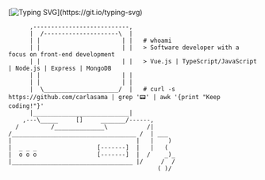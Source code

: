 [![Typing SVG](https://readme-typing-svg.demolab.com?font=Fira+Code&pause=1000&color=4EF718&width=435&lines=Hi+there%2C+I'm+Carla+Samaniego!)](https://git.io/typing-svg)


          ,---------------------------,
          |  /---------------------\  |
          | |                       | |   # whoami
          | |                       | |   > Software developer with a focus on front-end development
          | |                       | |   > Vue.js | TypeScript/JavaScript | Node.js | Express | MongoDB
          | |                       | |   
          | |                       | |
          |  \_____________________/  |   # curl -s https://github.com/carlasama | grep '📟' | awk '{print "Keep coding!"}'
          |___________________________|
        ,---\_____     []     _______/------,
      /         /______________\           /|
    /___________________________________ /  | ___
    |                                   |   |    )
    |  _ _ _                 [-------]  |   |   (
    |  o o o                 [-------]  |  /    _)_
    |__________________________________ |/     /  /
                                              ( )/
